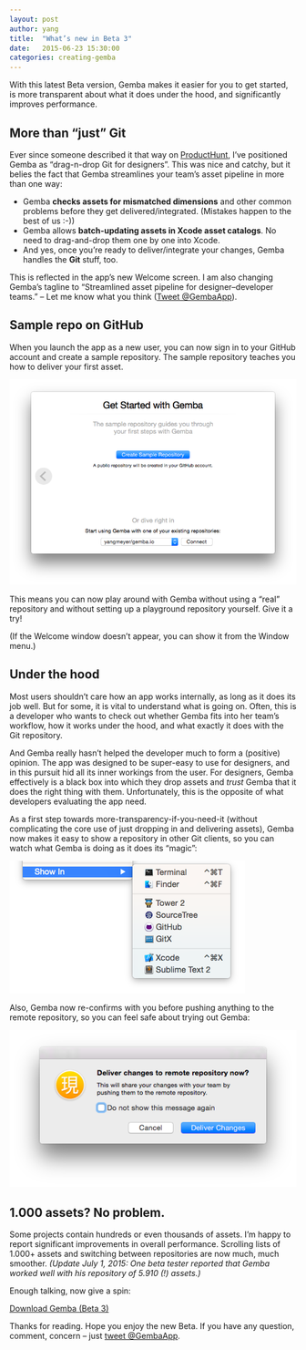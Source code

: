 ```yaml
---
layout: post
author: yang
title:  "What’s new in Beta 3"
date:   2015-06-23 15:30:00
categories: creating-gemba
---
```


With this latest Beta version, Gemba makes it easier for you to get started, is more transparent about what it does under the hood, and significantly improves performance.
 
## More than “just” Git
Ever since someone described it that way on [ProductHunt](http://www.producthunt.com/tech/gemba), I’ve positioned Gemba as “drag-n-drop Git for designers”. This was nice and catchy, but it belies the fact that Gemba streamlines your team’s asset pipeline in more than one way:

- Gemba **checks assets for mismatched dimensions** and other common problems before they get delivered/integrated. (Mistakes happen to the best of us :-))
- Gemba allows **batch-updating assets in Xcode asset catalogs**. No need to drag-and-drop them one by one into Xcode.
- And yes, once you’re ready to deliver/integrate your changes, Gemba handles the **Git** stuff, too.

This is reflected in the app’s new Welcome screen. I am also changing Gemba’s tagline to “Streamlined asset pipeline for designer–developer teams.” – Let me know what you think ([Tweet @GembaApp](https://twitter.com/GembaApp)).

## Sample repo on GitHub

When you launch the app as a new user, you can now sign in to your GitHub account and create a sample repository. The sample repository teaches you how to deliver your first asset.

![Onboarding with GitHub account](/img/posts/2015-06-onboarding-github.png)

This means you can now play around with Gemba without using a “real” repository and without setting up a playground repository yourself. Give it a try!

(If the Welcome window doesn’t appear, you can show it from the Window menu.)

## Under the hood

Most users shouldn’t care how an app works internally, as long as it does its job well. But for some, it is vital to understand what is going on. Often, this is a developer who wants to check out whether Gemba fits into her team’s workflow, how it works under the hood, and what exactly it does with the Git repository.

And Gemba really hasn’t helped the developer much to form a (positive) opinion. The app was designed to be super-easy to use for designers, and in this pursuit hid all its inner workings from the user. For designers, Gemba effectively is a black box into which they drop assets and _trust_ Gemba that it does the right thing with them. Unfortunately, this is the opposite of what developers evaluating the app need.

As a first step towards more-transparency-if-you-need-it (without complicating the core use of just dropping in and delivering assets), Gemba now makes it easy to show a repository in other Git clients, so you can watch what Gemba is doing as it does its “magic”:

![Show repository in other Git clients](/img/posts/2015-06-show-in-menu.png)

Also, Gemba now re-confirms with you before pushing anything to the remote repository, so you can feel safe about trying out Gemba:

![Dialog to reconfirm push](/img/posts/2015-06-push-reconfirm-dialog.png)

## 1.000 assets? No problem.

Some projects contain hundreds or even thousands of assets. I’m happy to report significant improvements in overall performance. Scrolling lists of 1.000+ assets and switching between repositories are now much, much smoother. _(Update July 1, 2015: One beta tester reported that Gemba worked well with his repository of 5.910 (!) assets.)_

Enough talking, now give a spin:

[Download Gemba (Beta 3)](http://gemba.io/download.html)

Thanks for reading. Hope you enjoy the new Beta. If you have any question, comment, concern – just [tweet @GembaApp](https://twitter.com/GembaApp).
